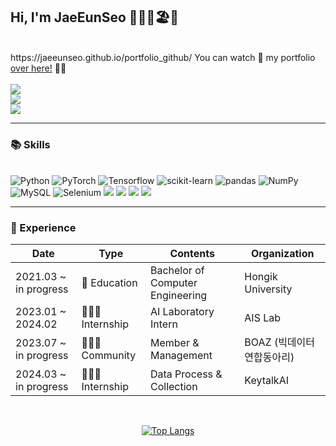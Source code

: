 <!--
**JaeEunSeo/JaeEunSeo** is a ✨ _special_ ✨ repository because its `README.md` (this file) appears on your GitHub profile.

Here are some ideas to get you started:

- 🔭 I’m currently working on ...
- 🌱 I’m currently learning ...
- 👯 I’m looking to collaborate on ...
- 🤔 I’m looking for help with ...
- 💬 Ask me about ...
- 📫 How to reach me: ...
- 😄 Pronouns: ...
- ⚡ Fun fact: ...
-->
<div align = "left">

## Hi, I'm JaeEunSeo 👋🏼👗🏖️🎀

<br>
https://jaeeunseo.github.io/portfolio_github/
You can watch 👀 my portfolio <a href="https://jaeeunseo.github.io/portfolio_github/">over here!</a> 🪹🪺
<br><br>
<div>
<a href="https://summergurl.tistory.com/" target="_blank">
<img src="https://img.shields.io/badge/Tistory-000000.svg?style=flat-square&logo=Tistory&logoColor=white"/>
</a>
</div>
<div>
<a href="mailto:jjjaeunn@gmail.com" target="_blank">
<img src="https://img.shields.io/badge/Gmail-EA4335.svg?style=flat-square&logo=Gmail&logoColor=white"/>
</a>  
</div>
<div>
<a href="https://www.instagram.com/jjjaeunn" target="_blank">
<img src="https://img.shields.io/badge/Instagram-E4405F.svg?style=flat-square&logo=Instagram&logoColor=white"/>
</a>
</div>

---
### 📚 Skills

<br>

<img alt="Python" src ="https://img.shields.io/badge/Python-3776AB.svg?&style=flat-square&logo=Python&logoColor=white"/>
<img alt="PyTorch" src ="https://img.shields.io/badge/PyTorch-EE4C2C.svg?&style=flat-square&logo=PyTorch&logoColor=white"/>
<img alt="Tensorflow" src ="https://img.shields.io/badge/Tensorflow-FF6F00.svg?&style=flat-square&logo=Tensorflow&logoColor=white"/>
<img alt="scikit-learn" src ="https://img.shields.io/badge/scikit learn-F7931E.svg?&style=flat-square&logo=scikit-learn&logoColor=white"/>
<img alt="pandas" src ="https://img.shields.io/badge/pandas-150458.svg?&style=flat-square&logo=pandas&logoColor=white"/>
<img alt="NumPy" src ="https://img.shields.io/badge/NumPy-013243.svg?&style=flat-square&logo=NumPy&logoColor=white"/>
<br>
<img alt="MySQL" src="https://img.shields.io/badge/MySQL-4479A1?style=flat-square&logo=MySQL&logoColor=white"/>
<img alt="Selenium" src="https://img.shields.io/badge/Selenium-43B02A?style=flat-square&logo=Selenium&logoColor=white"/>
<img src="https://img.shields.io/badge/django-092E20?style=flat-square&logo=django&logoColor=white"/>
<img src="https://img.shields.io/badge/MariaDB-003545?style=flat-square&logo=mariaDB&logoColor=white"/>
<img src="https://img.shields.io/badge/C++-00599C?style=flat-square&logo=C%2B%2B&logoColor=white"/>
<img src="https://img.shields.io/badge/JavaScript-F7DF1E?style=flat-square&logo=javascript&logoColor=black"/>

---
### 🚀 Experience

| Date                  | Type          | Contents                            | Organization               |
| --------------------- | ------------- | ----------------------------------- | -------------------------- |
| 2021.03 ~ in progress | 🏫 Education  | Bachelor of Computer Engineering | Hongik University          |
| 2023.01 ~ 2024.02     | 👩🏻‍💻 Internship | AI Laboratory Intern                          | AIS Lab                    |
| 2023.07 ~ in progress | 👩🏻‍💻 Community  | Member & Management                 | BOAZ (빅데이터 연합동아리) |
| 2024.03 ~ in progress | 👩🏻‍💻 Internship | Data Process & Collection           | KeytalkAI                  |

<br>
<div align =center>

[![Top Langs](https://github-readme-stats.vercel.app/api/top-langs/?username=JaeEunSeo)](https://github.com/anuraghazra/github-readme-stats)
</div>
<div>
